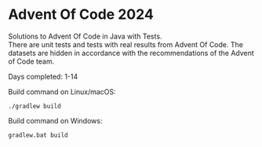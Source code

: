 # Advent Of Code 2024

Solutions to Advent Of Code in Java with Tests.<br />
There are unit tests and tests with real results from Advent Of Code.
The datasets are hidden in accordance with the recommendations of the Advent of Code team.

Days completed: 1-14 <br />

Build command on Linux/macOS:
```
./gradlew build
```

Build command on Windows:
```
gradlew.bat build
```
